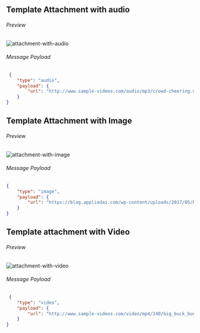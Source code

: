 ## Template Attachment with audio

###### Preview

![attachment-with-audio](https://user-images.githubusercontent.com/58174664/148936678-3d004a6c-9311-4045-adf7-a3626b16e22e.PNG)

###### Message Payload
```json
 {
    "type": "audio",
    "payload": {
        "url": "http://www.sample-videos.com/audio/mp3/crowd-cheering.mp3"
    }
}
```


## Template Attachment with Image

###### Preview

![attachment-with-image](https://user-images.githubusercontent.com/58174664/148936698-f623bfea-9d4b-4d31-bd78-095ff0efedd1.PNG)

###### Message Payload

```json
{
    "type": "image",
    "payload": {
        "url": "https://blog.appliedai.com/wp-content/uploads/2017/05/Kore-logo-360x280.png"
    }
}

```


## Template attachment with Video

###### Preview

![attachment-with-video](https://user-images.githubusercontent.com/58174664/148940078-0e1c3db6-d163-429d-86cb-11ee8158ffb0.PNG)



###### Message Payload

```json
 {
    "type": "video",
    "payload": {
        "url": "http://www.sample-videos.com/video/mp4/240/big_buck_bunny_240p_30mb.mp4"
    }
}
```

